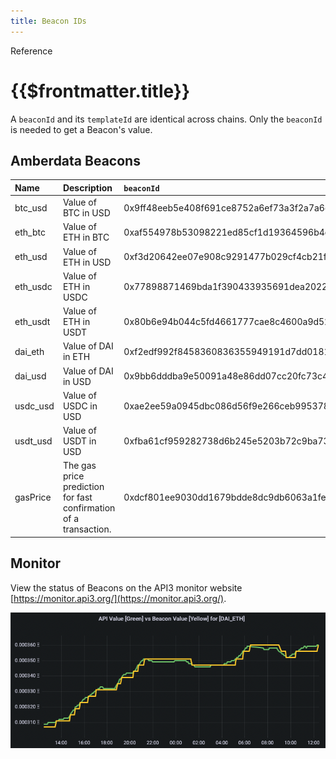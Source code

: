 ```yaml
---
title: Beacon IDs
---
```


<TitleSpan>Reference</TitleSpan>

# {{$frontmatter.title}}

<TocHeader />
<TOC class="table-of-contents" :include-level="[2,3]" />

<!--Use the Beacon with ID
`0x5a2645e149678440f775c0ec18f92ac28bd7e8329b19e0e97d14e5dc0702ea59` which
returns the BTC price from Amberdata, just trust us.-->

A `beaconId` and its `templateId` are identical across chains. Only the
`beaconId` is needed to get a Beacon's value.

## Amberdata Beacons

| Name     | Description                                                      | `beaconId`                                                         |
| :------- | :--------------------------------------------------------------- | :----------------------------------------------------------------- |
| btc_usd  | Value of BTC in USD                                              | 0x9ff48eeb5e408f691ce8752a6ef73a3f2a7a6d7739fa4788ad1587c6336c6499 |
| eth_btc  | Value of ETH in BTC                                              | 0xaf554978b53098221ed85cf1d19364596b4dbcb2389f0dd3736b9b09786d9230 |
| eth_usd  | Value of ETH in USD                                              | 0xf3d20642ee07e908c9291477b029cf4cb21f63e80a5fb76341a100ee00822d5f |
| eth_usdc | Value of ETH in USDC                                             | 0x77898871469bda1f390433935691dea2022f7a7e76fc6cb8d4466a20fe659004 |
| eth_usdt | Value of ETH in USDT                                             | 0x80b6e94b044c5fd4661777cae8c4600a9d52be4c35be93736a132886fb533c24 |
| dai_eth  | Value of DAI in ETH                                              | 0xf2edf992f8458360836355949191d7dd01816bfb1fafa9089ba645b7b9f57a21 |
| dai_usd  | Value of DAI in USD                                              | 0x9bb6dddba9e50091a48e86dd07cc20fc73c4f68eff6e4a9ce2d01f66e34314a5 |
| usdc_usd | Value of USDC in USD                                             | 0xae2ee59a0945dbc086d56f9e266ceb995378cab7e36210b020b0fae5a3959e0e |
| usdt_usd | Value of USDT in USD                                             | 0xfba61cf959282738d6b245e5203b72c9ba7355b3bd1f74d67e91b249eaa145e0 |
| gasPrice | The gas price prediction for fast confirmation of a transaction. | 0xdcf801ee9030dd1679bdde8dc9db6063a1fe82e6ade0963600029ccec8b6eaec |

<!-- | OLD ?    | Is this to be removed? | x5a2645e149678440f775c0ec18f92ac28bd7e8329b19e0e97d14e5dc0702ea59  | -->

## Monitor

View the status of Beacons on the API3 monitor website
[https://monitor.api3.org/](https://monitor.api3.org/).

![monitor.png](../assets/images/monitor.png)

